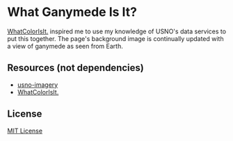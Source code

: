 # What Ganymede Is It?
[WhatColorIsIt](https://github.com/MarvinMenzerath/WhatColorIsIt)[.](http://marvinmenzerath.github.io/WhatColorIsIt/) inspired me to use my knowledge of USNO's data services to put this together. The page's background image is continually updated with a view of ganymede as seen from Earth.

## Resources (not dependencies)
- [usno-imagery](https://github.com/rthbound/usno-imagery)
- [WhatColorIsIt](https://github.com/MarvinMenzerath/WhatColorIsIt)[.](http://marvinmenzerath.github.io/WhatColorIsIt/)

## License
[MIT License](https://github.com/rthbound/WhatGanymedeIsIt/blob/gh-pages/LICENSE)
